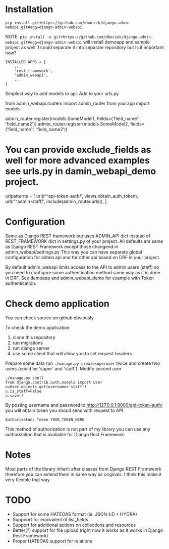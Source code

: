 Installation
============
`pip install git+https://github.com/dboczek/django-admin-webapi.git#egg=django-admin-webapi`

NOTE: `pip install -e git+https://github.com/dboczek/django-admin-webapi.git#egg=django-admin-webapi` will install demoapp and sample project as well. I could separate it into separate repository but Is it important now?


```
INSTALLED_APPS = [
    ...
    'rest_framework',
    'admin_webapi',
    ...
]

```

Simplest way to add models to api.
Add to your urls.py

from admin_webapi.routers import admin_router
from yourapp import models

admin_router.register(models.SomeModel1, fields=('field_name1', 'field_name2'))
admin_router.register(models.SomeModel2, fields=('field_name1', 'field_name2'))
# You can provide exclude_fields as well for more advanced examples see urls.py in damin_webapi_demo project.

urlpatterns = [
    url(r'^api-token-auth/', views.obtain_auth_token),
    url(r'^admin-staff/', include(admin_router.urls)),
]


Configuration
=============
Same as Django REST framework but uses ADMIN_API dict instead of REST_FRAMEWORK dict in settings.py of your project.
All defaults are same as Django REST Framework except those changend in admin_webapi/settings.py
This way you can have separate global configuration for admin api and for other api based on DRF in your project.

By default admin_webapi limits access to the API to admin users (staff) so you need to configure some authentication method same way as it is  done in DRF.
See demoapp and admin_webapi_demo for example with Token authentication.


Check demo application
======================
You can check source on github obviously.

To check the demo application:
1. clone this repository
2. run migrations
3. run django server
4. use some client that will allow you to set request headers

Prepare some data run `./manage.py createsuperuser` twice and create two users (could be 'super' and 'staff').
Modify second user

```
./manage.py shell
from django.contrib.auth.models import User
u=User.objects.get(username='staff')
u.is_staff=False
u.save()

```

By posting username and password to
http://127.0.0.1:8000/api-token-auth/
you will obtain token you shoud send with request to API.

`Authorizaton: Token YOUR_TOKEN_HERE`

This method of authorization is not part of my library you can use any authorization that is avaliable for Django Rest Framework.


Notes
=====
Most parts of the library inherit after classes from Django REST Framework therefore you can extend them in same way as originals.
I think this make it very flexible that way.


TODO
====

* Support for some HATEOAS format (ie. JSON-LD + HYDRA)
* Suppoort for equivalent of list_fields
* Support for additional actions on collections and resources
* Better(?) support for file upload (right now it works as it works in Django Rest Framework)
* Proper HATEOAS support for relations